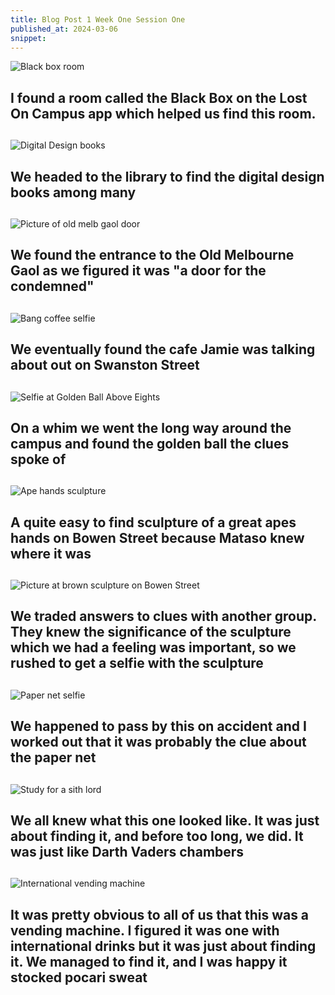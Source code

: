 ```yaml
---
title: Blog Post 1 Week One Session One
published_at: 2024-03-06
snippet:
---
```


![Black box room](/w01s1/BlackBox.jpg)
## I found a room called the Black Box on the Lost On Campus app which helped us find this room. 
##
![Digital Design books](/w01s1/Books.jpg)
## We headed to the library to find the digital design books among many
##
![Picture of old melb gaol door](/w01s1/Condemned.jpg)
## We found the entrance to the Old Melbourne Gaol as we figured it was "a door for the condemned"
##
![Bang coffee selfie](/w01s1/ExplosiveCoffee.jpg)
## We eventually found the cafe Jamie was talking about out on Swanston Street
##
![Selfie at Golden Ball Above Eights](/w01s1/GoldenBall.jpg)
## On a whim we went the long way around the campus and found the golden ball the clues spoke of
##
![Ape hands sculpture](/w01s1/Hands.jpg)
## A quite easy to find sculpture of a great apes hands on Bowen Street because Mataso knew where it was
##
![Picture at brown sculpture on Bowen Street](/w01s1/Leaves.jpg)
## We traded answers to clues with another group. They knew the significance of the sculpture which we had a feeling was important, so we rushed to get a selfie with the sculpture
##
![Paper net selfie](/w01s1/Paper.jpg)
## We happened to pass by this on accident and I worked out that it was probably the clue about the paper net
##
![Study for a sith lord](/w01s1/SithLord.jpg)
## We all knew what this one looked like. It was just about finding it, and before too long, we did. It was just like Darth Vaders chambers
##
![International vending machine](/w01s1/VendingMachine.jpg)
## It was pretty obvious to all of us that this was a vending machine. I figured it was one with international drinks but it was just about finding it. We managed to find it, and I was happy it stocked pocari sweat